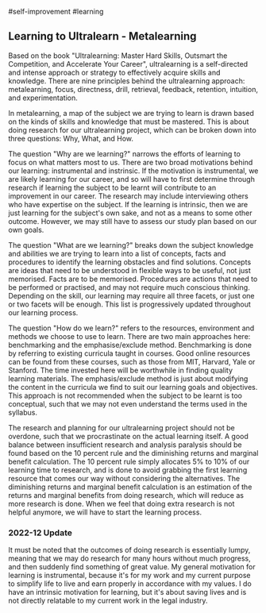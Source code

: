 #self-improvement 
#learning 

## Learning to Ultralearn - Metalearning

Based on the book "Ultralearning: Master Hard Skills, Outsmart the Competition, and Accelerate Your Career", ultralearning is a self-directed and intense approach or strategy to effectively acquire skills and knowledge.  There are nine principles behind the ultralearning approach: metalearning, focus, directness, drill, retrieval, feedback, retention, intuition, and experimentation.  

In metalearning, a map of the subject we are trying to learn is drawn based on the kinds of skills and knowledge that must be mastered.  This is about doing research for our ultralearning project, which can be broken down into three questions: Why, What, and How.  

The question "Why are we learning?" narrows the efforts of learning to focus on what matters most to us.  There are two broad motivations behind our learning: instrumental and instrinsic.  If the motivation is instrumental, we are likely learning for our career, and so will have to first determine through research if learning the subject to be learnt will contribute to an improvement in our career.  The research may include interviewing others who have expertise on the subject.  If the learning is intrinsic, then we are just learning for the subject's own sake, and not as a means to some other outcome.  However, we may still have to assess our study plan based on our own goals.  

The question "What are we learning?" breaks down the subject knowledge and abilities we are trying to learn into a list of concepts, facts and procedures to identify the learning obstacles and find solutions.  Concepts are ideas that need to be understood in flexible ways to be useful, not just memorised.  Facts are to be memorised.  Procedures are actions that need to be performed or practised, and may not require much conscious thinking.  Depending on the skill, our learning may require all three facets, or just one or two facets will be enough.  This list is progressively updated throughout our learning process.  

The question "How do we learn?" refers to the resources, environment and methods we choose to use to learn.  There are two main approaches here: benchmarking and the emphasise/exclude method.  Benchmarking is done by referring to existing curricula taught in courses.  Good online resources can be found from these courses, such as those from MIT, Harvard, Yale or Stanford.  The time invested here will be worthwhile in finding quality learning materials.  The emphasis/exclude method is just about modifying the content in the curricula we find to suit our learning goals and objectives.  This approach is not recommended when the subject to be learnt is too conceptual, such that we may not even understand the terms used in the syllabus.  

The research and planning for our ultralearning project should not be overdone, such that we procrastinate on the actual learning itself.  A good balance between insufficient research and analysis paralysis should be found based on the 10 percent rule and the diminishing returns and marginal benefit calculation.  The 10 percent rule simply allocates 5% to 10% of our learning time to research, and is done to avoid grabbing the first learning resource that comes our way without considering the alternatives.  The diminishing returns and marginal benefit calculation is an estimation of the returns and marginal benefits from doing research, which will reduce as more research is done.  When we feel that doing extra research is not helpful anymore, we will have to start the learning process.  

### 2022-12 Update

It must be noted that the outcomes of doing research is essentially lumpy, meaning that we may do research for many hours without much progress, and then suddenly find something of great value.  My general motivation for learning is instrumental, because it's for my work and my current purpose to simplify life to live and earn properly in accordance with my values.  I do have an intrinsic motivation for learning, but it's about saving lives and is not directly  relatable to my current work in the legal industry.  
